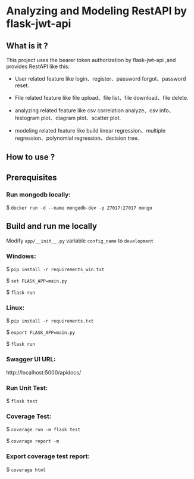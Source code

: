 # Analyzing and Modeling RestAPI by flask-jwt-api

## What is it ?

This project uses the bearer token authorization by flask-jwt-api ,and provides RestAPI like this:

- User related feature like login、register、password forgot、password reset.

- File related feature like file upload、file list、file download、file delete.

- analyzing related feature like csv correlation analyze、csv info、histogram plot、diagram plot、scatter plot.

- modeling related feature like build linear regression、multiple regression、polynomial regression、decision tree.

## How to use ?

## Prerequisites

### Run mongodb locally:

$ `docker run -d --name mongodb-dev -p 27017:27017 mongo`

## Build and run me locally

Modify `app/__init__.py` variable `config_name` to `development`

### Windows:

$ `pip install -r requirements_win.txt`

$ `set FLASK_APP=main.py`

$ `flask run`

### Linux:

$ `pip install -r requirements.txt`

$ `export FLASK_APP=main.py`

$ `flask run`

### Swagger UI URL:

http://localhost:5000/apidocs/

### Run Unit Test:

$ `flask test`

### Coverage Test:

$ `coverage run -m flask test`

$ `coverage report -m`

### Export coverage test report:

$ `coverage html`
